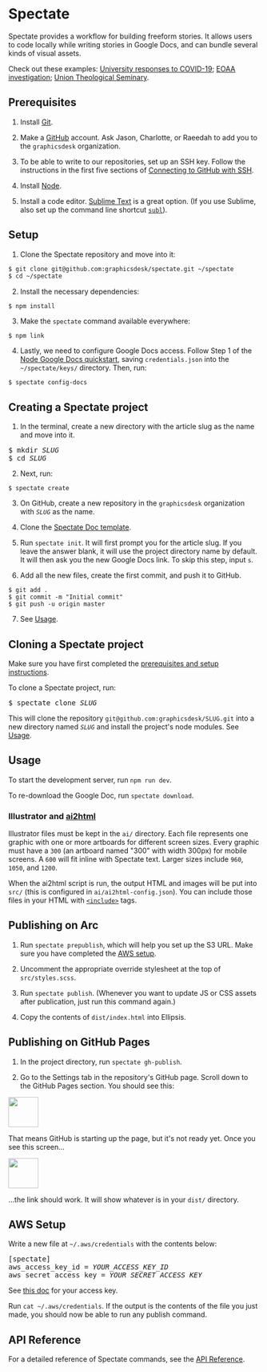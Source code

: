 # Spectate

Spectate provides a workflow for building freeform stories. It allows users to code locally while writing stories in Google Docs, and can bundle several kinds of visual assets.

Check out these examples: [University responses to COVID-19](https://www.columbiaspectator.com/news/2020/04/13/the-us-and-ivy-league-schools-were-late-to-respond-to-covid-19-data-shows-international-universities-did-better/); [EOAA investigation](https://www.columbiaspectator.com/eye-lead/2019/11/15/students-and-faculty-say-gender-based-harassment-and-discrimination-at-columbia-is-systemic-why-are-they-turning-away-from-the-system-built-to-address-it/); [Union Theological Seminary](https://github.com/graphicsdesk/uts).

## Prerequisites

1. Install [Git](https://git-scm.com/book/en/v2/Getting-Started-Installing-Git).

2. Make a [GitHub](https://github.com) account. Ask Jason, Charlotte, or Raeedah to add you to the `graphicsdesk` organization.

3. To be able to write to our repositories, set up an SSH key. Follow the instructions in the first five sections of [Connecting to GitHub with SSH](https://help.github.com/en/articles/connecting-to-github-with-ssh).

4. Install [Node](https://nodejs.org/en/).

5. Install a code editor. [Sublime Text](https://www.sublimetext.com) is a great option. (If you use Sublime, also set up the command line shortcut [`subl`](https://www.sublimetext.com/docs/3/osx_command_line.html)).

## Setup

1. Clone the Spectate repository and move into it:
```sh
$ git clone git@github.com:graphicsdesk/spectate.git ~/spectate
$ cd ~/spectate
```

2. Install the necessary dependencies:
```
$ npm install
```

3. Make the `spectate` command available everywhere:
```
$ npm link
```

4. Lastly, we need to configure Google Docs access. Follow Step 1 of the [Node Google Docs quickstart](https://developers.google.com/docs/api/quickstart/nodejs), saving `credentials.json` into the `~/spectate/keys/` directory. Then, run:
```
$ spectate config-docs
```

## Creating a Spectate project

1. In the terminal, create a new directory with the article slug as the name and move into it.
<pre>
$ mkdir <var>SLUG</var>
$ cd <var>SLUG</var>
</pre>

2. Next, run:
```
$ spectate create
```

3. On GitHub, create a new repository in the `graphicsdesk` organization with _`SLUG`_ as the name.

4. Clone the [Spectate Doc template](https://docs.google.com/document/d/1JV2fVhKWMo1MHIJqL3oq10mRSOrWPO_iRnRkmD92N5g/edit).

5. Run `spectate init`. It will first prompt you for the article slug. If you leave the answer blank, it will use the project directory name by default. It will then ask you the new Google Docs link. To skip this step, input `s`.

6. Add all the new files, create the first commit, and push it to GitHub.
```
$ git add .
$ git commit -m "Initial commit"
$ git push -u origin master
```

7. See [Usage](#usage).

## Cloning a Spectate project

Make sure you have first completed the [prerequisites and setup instructions](#prerequisites).

To clone a Spectate project, run:
<pre>
$ spectate clone <var>SLUG</var>
</pre>
This will clone the repository `git@github.com:graphicsdesk/SLUG.git` into a new directory named _`SLUG`_ and install the project's node modules. See [Usage](#usage).

## Usage

To start the development server, run `npm run dev`.

To re-download the Google Doc, run `spectate download`.

### Illustrator and [ai2html](http://ai2html.org/)

Illustrator files must be kept in the `ai/` directory. Each file represents one graphic with one or more artboards for different screen sizes. Every graphic must have a `300` (an artboard named "300" with width 300px) for mobile screens. A `600` will fit inline with Spectate text. Larger sizes include `960`, `1050`, and `1200`.

When the ai2html script is run, the output HTML and images will be put into `src/` (this is configured in `ai/ai2html-config.json`). You can include those files in your HTML with [`<include>`](https://github.com/posthtml/posthtml-include) tags.

## Publishing on Arc

1. Run `spectate prepublish`, which will help you set up the S3 URL. Make sure you have completed the [AWS setup](#aws-setup).

2. Uncomment the appropriate override stylesheet at the top of `src/styles.scss`.

3. Run `spectate publish`. (Whenever you want to update JS or CSS assets after publication, just run this command again.)

4. Copy the contents of `dist/index.html` into Ellipsis.

## Publishing on GitHub Pages

1. In the project directory, run `spectate gh-publish`.

2. Go to the Settings tab in the repository's GitHub page. Scroll down to the GitHub Pages section. You should see this:

<img height="60px" src="https://i.imgur.com/EFYIIXa.png" />

That means GitHub is starting up the page, but it's not ready yet. Once you see this screen…

<img height="60px" src="https://i.imgur.com/UgxOXKJ.png" />

…the link should work. It will show whatever is in your `dist/` directory.

## AWS Setup

Write a new file at `~/.aws/credentials` with the contents below:
<pre>
[spectate]
aws_access_key_id = <var>YOUR_ACCESS_KEY_ID</var>
aws_secret_access_key = <var>YOUR_SECRET_ACCESS_KEY</var>
</pre>
See [this doc](https://docs.google.com/document/u/1/d/1C6WPRpabD6YXjQK3VnvjGy02fgxaARHbJTirm3Rzf8I/edit) for your access key.

Run `cat ~/.aws/credentials`. If the output is the contents of the file you just made, you should now be able to run any publish command.

## API Reference

For a detailed reference of Spectate commands, see the [API Reference](https://github.com/graphicsdesk/spectate/wiki/API-Reference).

